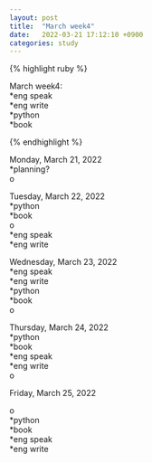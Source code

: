 ```yaml
---
layout: post
title:  "March week4"
date:   2022-03-21 17:12:10 +0900
categories: study
---
```





{% highlight ruby %}

March week4:  
*eng speak  
*eng write  
*python  
*book  



{% endhighlight %}

Monday, March 21, 2022  
*planning?  
o  



Tuesday, March 22, 2022  
*python  
*book  
o  
*eng speak  
*eng write  

Wednesday, March 23, 2022  
*eng speak  
*eng write  
*python  
*book  
o  

Thursday, March 24, 2022  
*python  
*book  
*eng speak  
*eng write  
o  

Friday, March 25, 2022  

o  
*python  
*book  
*eng speak  
*eng write  
















































